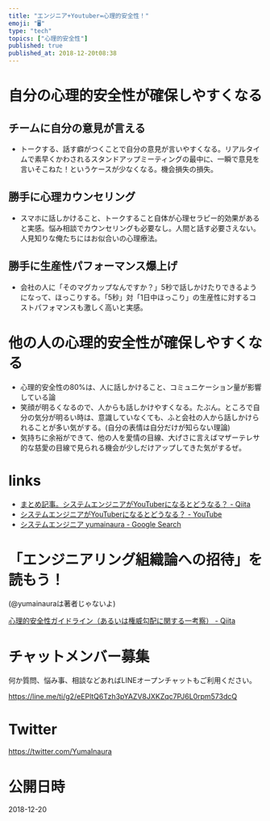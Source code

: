```yaml
---
title: "エンジニア+Youtuber=心理的安全性！"
emoji: "🖥"
type: "tech"
topics: ["心理的安全性"]
published: true
published_at: 2018-12-20t08:38
---
```


# 自分の心理的安全性が確保しやすくなる

## チームに自分の意見が言える

- トークする、話す癖がつくことで自分の意見が言いやすくなる。リアルタイムで素早くかわされるスタンドアップミーティングの最中に、一瞬で意見を言いそこねた！というケースが少なくなる。機会損失の損失。

## 勝手に心理カウンセリング

- スマホに話しかけること、トークすること自体が心理セラピー的効果があると実感。悩み相談でカウンセリングも必要なし。人間と話す必要さえない。人見知りな俺たちにはお似合いの心理療法。

## 勝手に生産性パフォーマンス爆上げ

- 会社の人に「そのマグカップなんですか？」5秒で話しかけたりできるようになって、ほっこりする。「5秒」対「1日中ほっこり」の生産性に対するコストパフォマンスも激しく高いと実感。

# 他の人の心理的安全性が確保しやすくなる

- 心理的安全性の80%は、人に話しかけること、コミュニケーション量が影響している論
- 笑顔が明るくなるので、人からも話しかけやすくなる。たぶん。ところで自分の気分が明るい時は、意識していなくても、ふと会社の人から話しかけられることが多い気がする。(自分の表情は自分だけが知らない理論)
- 気持ちに余裕ができて、他の人を愛情の目線、大げさに言えばマザーテレサ的な慈愛の目線で見られる機会が少しだけアップしてきた気がするぜ。

# links

- [まとめ記事。システムエンジニアがYouTuberになるとどうなる？ - Qiita](https://qiita.com/YumaInaura/items/6ceccac00b0f345e6b42)
- [システムエンジニアがYouTuberになるとどうなる？ - YouTube](https://www.youtube.com/playlist?list=PLxjUtvIGEdvb36LrtfkkLIViMSe8HdeCX)
- [システムエンジニア yumainaura - Google Search](https://www.google.co.jp/search?q=%E3%82%B7%E3%82%B9%E3%83%86%E3%83%A0%E3%82%A8%E3%83%B3%E3%82%B8%E3%83%8B%E3%82%A2yumainaura&oq=%E3%82%B7%E3%82%B9%E3%83%86%E3%83%A0%E3%82%A8%E3%83%B3%E3%82%B8%E3%83%8B%E3%82%A2yumainaura&aqs=chrome..69i57.4084j0j7&sourceid=chrome&ie=UTF-8)

# 「エンジニアリング組織論への招待」を読もう！

(@yumainauraは著者じゃないよ)
 
[心理的安全性ガイドライン（あるいは権威勾配に関する一考察） - Qiita](https://qiita.com/hirokidaichi/items/5d8c4294083d85654a04)








<!-- Update From Qiita API -->

# チャットメンバー募集


何か質問、悩み事、相談などあればLINEオープンチャットもご利用ください。

https://line.me/ti/g2/eEPltQ6Tzh3pYAZV8JXKZqc7PJ6L0rpm573dcQ





# Twitter


https://twitter.com/YumaInaura


<!-- Update From Qiita API -->



# 公開日時

2018-12-20
